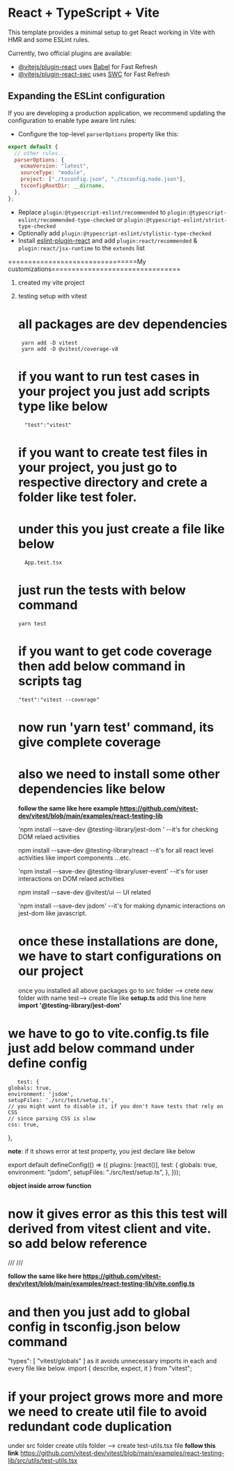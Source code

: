 # React + TypeScript + Vite

This template provides a minimal setup to get React working in Vite with HMR and some ESLint rules.

Currently, two official plugins are available:

- [@vitejs/plugin-react](https://github.com/vitejs/vite-plugin-react/blob/main/packages/plugin-react/README.md) uses [Babel](https://babeljs.io/) for Fast Refresh
- [@vitejs/plugin-react-swc](https://github.com/vitejs/vite-plugin-react-swc) uses [SWC](https://swc.rs/) for Fast Refresh

## Expanding the ESLint configuration

If you are developing a production application, we recommend updating the configuration to enable type aware lint rules:

- Configure the top-level `parserOptions` property like this:

```js
export default {
  // other rules...
  parserOptions: {
    ecmaVersion: "latest",
    sourceType: "module",
    project: ["./tsconfig.json", "./tsconfig.node.json"],
    tsconfigRootDir: __dirname,
  },
};
```

- Replace `plugin:@typescript-eslint/recommended` to `plugin:@typescript-eslint/recommended-type-checked` or `plugin:@typescript-eslint/strict-type-checked`
- Optionally add `plugin:@typescript-eslint/stylistic-type-checked`
- Install [eslint-plugin-react](https://github.com/jsx-eslint/eslint-plugin-react) and add `plugin:react/recommended` & `plugin:react/jsx-runtime` to the `extends` list

================================My customizations================================

1.  created my vite project
2.  testing setup with vitest

    # all packages are dev dependencies

         yarn add -D vitest
         yarn add -D @vitest/coverage-v8

    # if you want to run test cases in your project you just add scripts type like below

          "test":"vitest"

    # if you want to create test files in your project, you just go to respective directory and crete a folder like **test** foler.

    # under this you just create a file like below

          App.test.tsx

    # just run the tests with below command

        yarn test

    # if you want to get code coverage then add below command in scripts tag

        "test":"vitest --coverage"

    # now run 'yarn test' command, its give complete coverage

    # also we need to install some other dependencies like below

    **follow the same like here example https://github.com/vitest-dev/vitest/blob/main/examples/react-testing-lib**

    'npm install --save-dev @testing-library/jest-dom ' --it's for checking DOM relaed activities

    npm install --save-dev @testing-library/react --it's for all react level activities like import components ...etc.

    'npm install --save-dev @testing-library/user-event' --it's for user interactions on DOM relaed activities

    npm install --save-dev @vitest/ui -- UI related

    'npm install --save-dev jsdom' --it's for making dynamic interactions on jest-dom like javascript.

    # once these installations are done, we have to start configurations on our project

    once you installed all above packages
    go to src folder --> crete new folder with name test--> create file like **setup.ts**
    add this line here **import '@testing-library/jest-dom'**

# we have to go to vite.config.ts file just add below command under define config

       test: {
    globals: true,
    environment: 'jsdom',
    setupFiles: './src/test/setup.ts',
    // you might want to disable it, if you don't have tests that rely on CSS
    // since parsing CSS is slow
    css: true,

},

**note**: if it shows error at test property, you jest declare like below

export default defineConfig(() => ({
plugins: [react()],
test: {
globals: true,
environment: "jsdom",
setupFiles: "./src/test/setup.ts",
},
}));

**object inside arrow function**

# now it gives error as this this **test** will derived from vitest client and vite. so add below reference

/// <reference types="vitest" />
/// <reference types="vite/client" />

**follow the same like here https://github.com/vitest-dev/vitest/blob/main/examples/react-testing-lib/vite.config.ts**

# and then you just add to global config in tsconfig.json below command

"types": [
"vitest/globals"
]
as it avoids unnecessary imports in each and every file like below.
import { describe, expect, it } from "vitest";

# if your project grows more and more we need to create util file to avoid redundant code duplication

under src folder create utils folder --> create test-utils.tsx file
**follow this link**
https://github.com/vitest-dev/vitest/blob/main/examples/react-testing-lib/src/utils/test-utils.tsx
